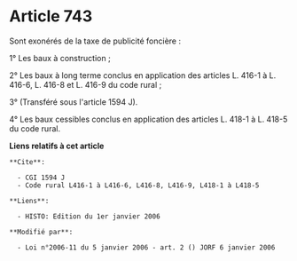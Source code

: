 # Article 743

Sont exonérés de la taxe de publicité foncière :

1° Les baux à construction ;

2° Les baux à long terme conclus en application des articles L. 416-1 à L. 416-6, L. 416-8 et L. 416-9 du code rural ;

3° (Transféré sous l'article 1594 J).

4° Les baux cessibles conclus en application des articles L. 418-1 à L. 418-5 du code rural.

**Liens relatifs à cet article**

	**Cite**:

	  - CGI 1594 J
	  - Code rural L416-1 à L416-6, L416-8, L416-9, L418-1 à L418-5

	**Liens**:

	  - HISTO: Edition du 1er janvier 2006

	**Modifié par**:

	  - Loi n°2006-11 du 5 janvier 2006 - art. 2 () JORF 6 janvier 2006
